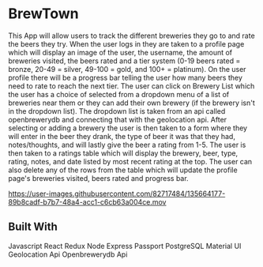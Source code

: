 
# BrewTown

This App will allow users to track the different breweries they go to and rate the beers they try.  When the user logs in they are taken to a profile page which will display an image of the user, the username, the amount of breweries visited, the beers rated and a tier system (0-19 beers rated = bronze, 20-49 = silver, 49-100 = gold, and 100+ = platinum).  On the user profile there will be a progress bar telling the user how many beers they need to rate to reach the next tier.  The user can click on Brewery List which the user has a choice of selected from a dropdown menu of a list of breweries near them or they can add their own brewery (if the brewery isn't in the dropdown list).  The dropdown list is taken from an api called openbrewerydb and connecting that with the geolocation api.  After selecting or adding a brewery the user is then taken to a form where they will enter in the beer they drank, the type of beer it was that they had, notes/thoughts, and will lastly give the beer a rating from 1-5.  The user is then taken to a ratings table which will display the brewery, beer, type, rating, notes, and date listed by most recent rating at the top.  The user can also delete any of the rows from the table which will update the profile page's breweries visited, beers rated and progress bar.


https://user-images.githubusercontent.com/82717484/135664177-89b8cadf-b7b7-48a4-acc1-c6cb63a004ce.mov




## Built With

Javascript
React
Redux
Node
Express
Passport
PostgreSQL
Material UI
Geolocation Api
Openbrewerydb Api

